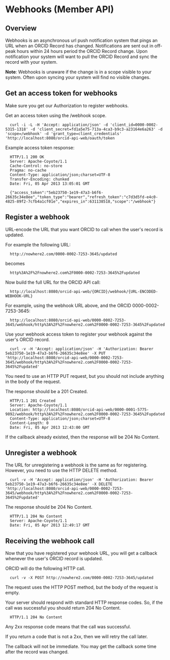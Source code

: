 # Webhooks (Member API)

## Overview
Webhooks is an asynchronous url push notification system that pings an URL when an ORCID 
Record has changed. Notifications are sent out in off-peak hours within 24 hours period 
the ORCID Record change. Upon notification your system will want to pull the ORCID Record 
and sync the record with your system. 

**Note**: Webhooks is unaware if the change is in a scope visible to your system. Often upon 
syncing your system will find no visible changes.
 

## Get an access token for webhooks

Make sure you get our Authorization to register webhooks.

Get an access token using the /webhook scope.

      curl -i -L -H 'Accept: application/json' -d 'client_id=0000-0002-5315-1318' -d 'client_secret=fd1a5e75-713a-4ca3-b9c3-a23164e6a263' -d 'scope=/webhook' -d 'grant_type=client_credentials' 'http://localhost:8080/orcid-api-web/oauth/token

Example access token response:

      HTTP/1.1 200 OK
      Server: Apache-Coyote/1.1
      Cache-Control: no-store
      Pragma: no-cache
      Content-Type: application/json;charset=UTF-8
      Transfer-Encoding: chunked
      Date: Fri, 05 Apr 2013 13:05:01 GMT
      
      {"access_token":"5eb23750-1e19-47a3-b6f6-26635c34e8ee","token_type":"bearer","refresh_token":"c7d3d5fd-e4c0-4825-89f2-7cfb4a1cf01e","expires_in":631138518,"scope":"/webhook"}

## Register a webhook

URL-encode the URL that you want ORCID to call when the user's record is updated.

For example the following URL:

      http://nowhere2.com/0000-0002-7253-3645/updated

becomes

      http%3A%2F%2Fnowhere2.com%2F0000-0002-7253-3645%2Fupdated

Now build the full URL for the ORCID API call:

      http://localhost:8080/orcid-api-web/{ORCID}/webhook/{URL-ENCODED-WEBHOOK-URL}

For example, using the webhook URL above, and the ORCID 0000-0002-7253-3645:

      http://localhost:8080/orcid-api-web/0000-0002-7253-3645/webhook/http%3A%2F%2Fnowhere2.com%2F0000-0002-7253-3645%2Fupdated

Use your webhook access token to register your webhook against the user's ORCID record.

      curl -v -H 'Accept: application/json' -H 'Authorization: Bearer 5eb23750-1e19-47a3-b6f6-26635c34e8ee' -X PUT 'http://localhost:8080/orcid-api-web/0000-0002-7253-3645/webhook/http%3A%2F%2Fnowhere2.com%2F0000-0002-7253-3645%2Fupdated'

You need to use an HTTP PUT request, but you should not include anything in the body of the request.

The response should be a 201 Created.

      HTTP/1.1 201 Created
      Server: Apache-Coyote/1.1
      Location: http://localhost:8080/orcid-api-web/0000-0001-5775-9892/webhook/http%3A%2F%2Fnowhere2.com%2F0000-0002-7253-3645%2Fupdated
      Content-Type: application/json;charset=UTF-8
      Content-Length: 0
      Date: Fri, 05 Apr 2013 12:43:00 GMT

If the callback already existed, then the response will be 204 No Content.

## Unregister a webhook

The URL for unregistering a webhook is the same as for registering. However, you need to use the HTTP DELETE method.

      curl -v -H 'Accept: application/json' -H 'Authorization: Bearer 5eb23750-1e19-47a3-b6f6-26635c34e8ee' -X DELETE 'http://localhost:8080/orcid-api-web/0000-0002-7253-3645/webhook/http%3A%2F%2Fnowhere2.com%2F0000-0002-7253-3645%2Fupdated'

The response should be 204 No Content.

      HTTP/1.1 204 No Content
      Server: Apache-Coyote/1.1
      Date: Fri, 05 Apr 2013 12:49:17 GMT

## Receiving the webhook call

Now that you have registered your webhook URL, you will get a callback whenever the user's ORCID record is updated.

ORCID will do the following HTTP call.

      curl -v -X POST http://nowhere2.com/0000-0002-7253-3645/updated

The request uses the HTTP POST method, but the body of the request is empty.

Your server should respond with standard HTTP response codes. So, if the call was successful you should return 204 No Content.

      HTTP/1.1 204 No Content

Any 2xx response code means that the call was successful.

If you return a code that is not a 2xx, then we will retry the call later.

The callback will not be immediate. You may get the callback some time after the record was changed.